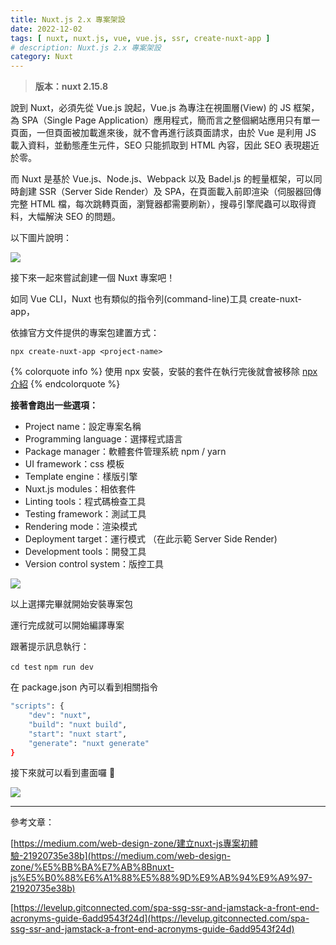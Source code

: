 ```yaml
---
title: Nuxt.js 2.x 專案架設
date: 2022-12-02
tags: [ nuxt, nuxt.js, vue, vue.js, ssr, create-nuxt-app ]
# description: Nuxt.js 2.x 專案架設
category: Nuxt
---
```

> **版本：nuxt 2.15.8**
>

說到 Nuxt，必須先從 Vue.js 說起，Vue.js 為專注在視圖層(View) 的 JS 框架，為 SPA（Single Page Application）應用程式，簡而言之整個網站應用只有單一頁面，一但頁面被加載進來後，就不會再進行該頁面請求，由於 Vue 是利用 JS 載入資料，並動態產生元件，SEO 只能抓取到 HTML 內容，因此 SEO 表現趨近於零。

而 Nuxt 是基於 Vue.js、Node.js、Webpack 以及 Badel.js 的輕量框架，可以同時創建 SSR（Server Side Render）及 SPA，在頁面載入前即渲染（伺服器回傳完整 HTML 檔，每次跳轉頁面，瀏覽器都需要刷新），搜尋引擎爬蟲可以取得資料，大幅解決 SEO 的問題。

<!-- more -->

以下圖片說明：

![](https://i.imgur.com/Qyp5Sat.png)

接下來一起來嘗試創建一個 Nuxt 專案吧！

如同 Vue CLI，Nuxt 也有類似的指令列(command-line)工具 create-nuxt-app，

依據官方文件提供的專案包建置方式：

`npx create-nuxt-app <project-name>`

{% colorquote info %}
使用 npx 安裝，安裝的套件在執行完後就會被移除 [npx介紹](https://hoyis-note.coderbridge.io/2021/07/20/npm-npx-%E5%B7%AE%E5%88%A5/)
{% endcolorquote %}

**接著會跑出一些選項：**

- Project name：設定專案名稱
- Programming language：選擇程式語言
- Package manager：軟體套件管理系統 npm / yarn
- UI framework：css 模板
- Template engine：樣版引擎
- Nuxt.js modules：相依套件
- Linting tools：程式碼檢查工具
- Testing framework：測試工具
- Rendering mode：渲染模式
- Deployment target：運行模式 （在此示範 Server Side Render)
- Development tools：開發工具
- Version control system：版控工具

![](https://i.imgur.com/MSYs5f0.png)

以上選擇完畢就開始安裝專案包

運行完成就可以開始編譯專案

跟著提示訊息執行：

`cd test`
`npm run dev`

在 package.json 內可以看到相關指令

```bash
"scripts": {
    "dev": "nuxt",
    "build": "nuxt build",
    "start": "nuxt start",
    "generate": "nuxt generate"
}
```

接下來就可以看到畫面囉 👏

![](https://i.imgur.com/s38N3oo.png)

---

參考文章：

[https://medium.com/web-design-zone/建立nuxt-js專案初體驗-21920735e38b](https://medium.com/web-design-zone/%E5%BB%BA%E7%AB%8Bnuxt-js%E5%B0%88%E6%A1%88%E5%88%9D%E9%AB%94%E9%A9%97-21920735e38b)

[https://levelup.gitconnected.com/spa-ssg-ssr-and-jamstack-a-front-end-acronyms-guide-6add9543f24d](https://levelup.gitconnected.com/spa-ssg-ssr-and-jamstack-a-front-end-acronyms-guide-6add9543f24d)